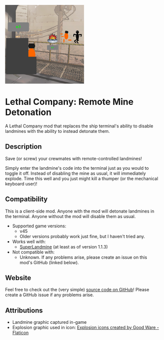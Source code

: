 ![Remote Mine Detonation Icon](icon.png)

# Lethal Company: Remote Mine Detonation
A Lethal Company mod that replaces the ship terminal's ability to disable landmines with the ability to instead detonate them.

## Description
Save (or screw) your crewmates with remote-controlled landmines!

Simply enter the landmine's code into the terminal just as you would to toggle it off.
Instead of disabling the mine as usual, it will immediately explode. Time this well and you just might kill a thumper (or the mechanical keyboard user)!

## Compatibility
This is a client-side mod. Anyone with the mod will detonate landmines in the terminal. Anyone without the mod will disable them as usual.
- Supported game versions:
	- v45
	- Older versions probably work just fine, but I haven't tried any.
- Works well with:
	- [SuperLandmine](https://thunderstore.io/c/lethal-company/p/phawitpp/SuperLandmine/)
	(at least as of version 1.1.3)
- Not compatible with:
	- Unknown. If any problems arise, please create an issue on this mod's GitHub (linked below).

## Website
Feel free to check out the (very simple) [source code on GitHub](https://github.com/jacksonb-cs/RemoteMineDetonation)! Please create a GitHub issue if any problems arise.

## Attributions
- Landmine graphic captured in-game
- Explosion graphic used in icon: <a href="https://www.flaticon.com/free-icons/explosion" title="explosion icons">Explosion icons created by Good Ware - Flaticon</a>
